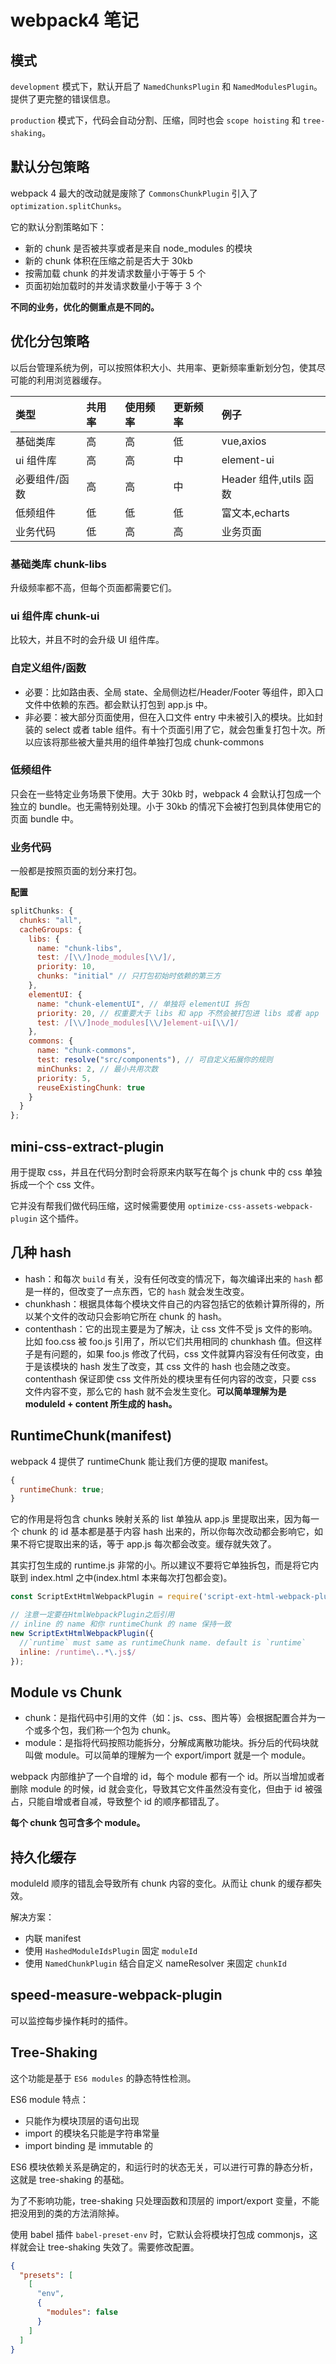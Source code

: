# webpack4 笔记

## 模式

`development` 模式下，默认开启了 `NamedChunksPlugin` 和 `NamedModulesPlugin`。提供了更完整的错误信息。

`production` 模式下，代码会自动分割、压缩，同时也会 `scope hoisting` 和 `tree-shaking`。

## 默认分包策略

webpack 4 最大的改动就是废除了 `CommonsChunkPlugin` 引入了 `optimization.splitChunks`。

它的默认分割策略如下：

- 新的 chunk 是否被共享或者是来自 node_modules 的模块
- 新的 chunk 体积在压缩之前是否大于 30kb
- 按需加载 chunk 的并发请求数量小于等于 5 个
- 页面初始加载时的并发请求数量小于等于 3 个

**不同的业务，优化的侧重点是不同的。**

## 优化分包策略

以后台管理系统为例，可以按照体积大小、共用率、更新频率重新划分包，使其尽可能的利用浏览器缓存。

| 类型          | 共用率 | 使用频率 | 更新频率 | 例子                   |
| :------------ | :----- | :------- | :------- | :--------------------- |
| 基础类库      | 高     | 高       | 低       | vue,axios              |
| ui 组件库     | 高     | 高       | 中       | element-ui             |
| 必要组件/函数 | 高     | 高       | 中       | Header 组件,utils 函数 |
| 低频组件      | 低     | 低       | 低       | 富文本,echarts         |
| 业务代码      | 低     | 高       | 高       | 业务页面               |

### 基础类库 chunk-libs

升级频率都不高，但每个页面都需要它们。

### ui 组件库 chunk-ui

比较大，并且不时的会升级 UI 组件库。

### 自定义组件/函数

- 必要：比如路由表、全局 state、全局侧边栏/Header/Footer 等组件，即入口文件中依赖的东西。都会默认打包到 app.js 中。
- 非必要：被大部分页面使用，但在入口文件 entry 中未被引入的模块。比如封装的 select 或者 table 组件。有十个页面引用了它，就会包重复打包十次。所以应该将那些被大量共用的组件单独打包成 chunk-commons

### 低频组件

只会在一些特定业务场景下使用。大于 30kb 时，webpack 4 会默认打包成一个独立的 bundle。也无需特别处理。小于 30kb 的情况下会被打包到具体使用它的页面 bundle 中。

### 业务代码

一般都是按照页面的划分来打包。

**配置**

```js
splitChunks: {
  chunks: "all",
  cacheGroups: {
    libs: {
      name: "chunk-libs",
      test: /[\\/]node_modules[\\/]/,
      priority: 10,
      chunks: "initial" // 只打包初始时依赖的第三方
    },
    elementUI: {
      name: "chunk-elementUI", // 单独将 elementUI 拆包
      priority: 20, // 权重要大于 libs 和 app 不然会被打包进 libs 或者 app
      test: /[\\/]node_modules[\\/]element-ui[\\/]/
    },
    commons: {
      name: "chunk-commons",
      test: resolve("src/components"), // 可自定义拓展你的规则
      minChunks: 2, // 最小共用次数
      priority: 5,
      reuseExistingChunk: true
    }
  }
};
```

## mini-css-extract-plugin

用于提取 css，并且在代码分割时会将原来内联写在每个 js chunk 中的 css 单独拆成一个个 css 文件。

它并没有帮我们做代码压缩，这时候需要使用 `optimize-css-assets-webpack-plugin` 这个插件。

## 几种 hash

- hash：和每次 `build` 有关，没有任何改变的情况下，每次编译出来的 `hash` 都是一样的，但改变了一点东西，它的 `hash` 就会发生改变。
- chunkhash：根据具体每个模块文件自己的内容包括它的依赖计算所得的，所以某个文件的改动只会影响它所在 chunk 的 hash。
- contenthash：它的出现主要是为了解决，让 css 文件不受 js 文件的影响。比如 foo.css 被 foo.js 引用了，所以它们共用相同的 chunkhash 值。但这样子是有问题的，如果 foo.js 修改了代码，css 文件就算内容没有任何改变，由于是该模块的 hash 发生了改变，其 css 文件的 hash 也会随之改变。
  contenthash 保证即使 css 文件所处的模块里有任何内容的改变，只要 css 文件内容不变，那么它的 hash 就不会发生变化。**可以简单理解为是 moduleId + content 所生成的 hash。**

## RuntimeChunk(manifest)

webpack 4 提供了 runtimeChunk 能让我们方便的提取 manifest。

```js
{
  runtimeChunk: true;
}
```

它的作用是将包含 chunks 映射关系的 list 单独从 app.js 里提取出来，因为每一个 chunk 的 id 基本都是基于内容 hash 出来的，所以你每次改动都会影响它，如果不将它提取出来的话，等于 app.js 每次都会改变。缓存就失效了。

其实打包生成的 runtime.js 非常的小。所以建议不要将它单独拆包，而是将它内联到 index.html 之中(index.html 本来每次打包都会变)。

```js
const ScriptExtHtmlWebpackPlugin = require('script-ext-html-webpack-plugin');

// 注意一定要在HtmlWebpackPlugin之后引用
// inline 的 name 和你 runtimeChunk 的 name 保持一致
new ScriptExtHtmlWebpackPlugin({
  //`runtime` must same as runtimeChunk name. default is `runtime`
  inline: /runtime\..*\.js$/
});
```

## Module vs Chunk

- chunk：是指代码中引用的文件（如：js、css、图片等）会根据配置合并为一个或多个包，我们称一个包为 chunk。
- module：是指将代码按照功能拆分，分解成离散功能块。拆分后的代码块就叫做 module。可以简单的理解为一个 export/import 就是一个 module。

webpack 内部维护了一个自增的 id，每个 module 都有一个 id。所以当增加或者删除 module 的时候，id 就会变化，导致其它文件虽然没有变化，但由于 id 被强占，只能自增或者自减，导致整个 id 的顺序都错乱了。

**每个 chunk 包可含多个 module。**

## 持久化缓存

moduleId 顺序的错乱会导致所有 chunk 内容的变化。从而让 chunk 的缓存都失效。

解决方案：

- 内联 manifest
- 使用 `HashedModuleIdsPlugin` 固定 `moduleId`
- 使用 `NamedChunkPlugin` 结合自定义 nameResolver 来固定 `chunkId`

## speed-measure-webpack-plugin

可以监控每步操作耗时的插件。

## Tree-Shaking

这个功能是基于 `ES6 modules` 的静态特性检测。

ES6 module 特点：

- 只能作为模块顶层的语句出现
- import 的模块名只能是字符串常量
- import binding 是 immutable 的

ES6 模块依赖关系是确定的，和运行时的状态无关，可以进行可靠的静态分析，这就是 tree-shaking 的基础。

为了不影响功能，tree-shaking 只处理函数和顶层的 import/export 变量，不能把没用到的类的方法消除掉。

使用 babel 插件 `babel-preset-env` 时，它默认会将模块打包成 commonjs，这样就会让 tree-shaking 失效了。需要修改配置。

```json
{
  "presets": [
    [
      "env",
      {
        "modules": false
      }
    ]
  ]
}
```
